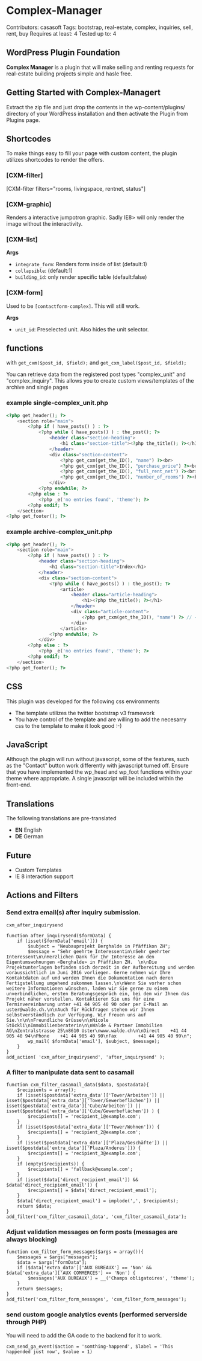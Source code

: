 # Complex-Manager #

Contributors: casasoft
Tags: bootstrap, real-estate, complex, inquiries, sell, rent, buy
Requires at least: 4
Tested up to: 4

## WordPress Plugin Foundation ##

**Complex Manager** is a plugin that will make selling and renting requests for real-estate building projects simple and hasle free.


## Getting Started with Complex-Managert ##

Extract the zip file and just drop the contents in the wp-content/plugins/ directory of your WordPress installation and then activate the Plugin from Plugins page.

## Shortcodes ##

To make things easy to fill your page with custom content, the plugin utilizes shortcodes to render the offers.



### [CXM-filter] ###

[CXM-filter filters="rooms, livingspace, rentnet, status"]

### [CXM-graphic] ###

Renders a interactive jumpotron graphic. Sadly IE8> will only render the image without the interactivity.


### [CXM-list] ###

**Args**

* ``integrate_form``: Renders form inside of list (default:1)
* ``collapsible``: (default:1)
* ``building_id``: only render specific table (default:false)


### [CXM-form] ###

Used to be ``[contactform-complex]``. This will still work.


**Args**

* ``unit_id``: Preselected unit. Also hides the unit selector.


## functions ##

with `get_cxm($post_id, $field);` and `get_cxm_label($post_id, $field);`

You can retrieve data from the registered post types "complex_unit" and "complex_inquiry". This allows you to create custom views/templates of the archive and single pages


### example single-complex_unit.php ###

```php
<?php get_header(); ?>
	<section role="main">
		<?php if ( have_posts() ) : ?>
			<?php while ( have_posts() ) : the_post(); ?>
				<header class="section-heading">
					<h1 class="section-title"><?php the_title(); ?></h1>
				</header>
				<div class="section-content">
					<?php get_cxm(get_the_ID(), "name") ?><br>
					<?php get_cxm(get_the_ID(), "purchase_price") ?><br> //returns only the intiger value
					<?php get_cxm(get_the_ID(), "full_rent_net") ?><br> //full_* renders with currency and formating
					<?php get_cxm(get_the_ID(), "number_of_rooms") ?><br>
				</div>
			<?php endwhile; ?>
		<?php else : ?>
			<?php _e('no entries found', 'theme'); ?>
		<?php endif; ?>
	</section>
<?php get_footer(); ?>
```

### example archive-complex_unit.php ###

```php
<?php get_header(); ?>
	<section role="main">
		<?php if ( have_posts() ) : ?>
			<header class="section-heading">
				<h1 class="section-title">Index</h1>
			</header>
			<div class="section-content">
				<?php while ( have_posts() ) : the_post(); ?>
					<article>
						<header class="article-heading">
							<h1><?php the_title(); ?></h1>
						</header>
						<div class="article-content">
							<?php get_cxm(get_the_ID(), "name") ?> // << HERE
						</div>
					</article>
				<?php endwhile; ?>
			</div>
		<?php else : ?>
			<?php _e('no entries found', 'theme'); ?>
		<?php endif; ?>
	</section>
<?php get_footer(); ?>
```

## CSS ##

This plugin was developed for the following css environments

+   The template utilizes the twitter bootstrap v3 framework
+   You have control of the template and are willing to add the necesarry css to the template to make it look good :-)


## JavaScript ##
Although the plugin will run without javascript, some of the features, such as the "Contact" button work differently with javascript turned off. Ensure that you have implemented the wp_head and wp_foot functions within your theme where appropriate.
A single javascript will be included within the front-end.

## Translations ##
The following translations are pre-translated
+	**EN** English
+	**DE** German

## Future ##

+   Custom Templates
+   IE 8 interaction support

## Actions and Filters


### Send extra email(s) after inquiry submission.

`cxm_after_inquirysend`

```
function after_inquirysend($formData) {
    if (isset($formData['email'])) {
        $subject = "Neubauprojekt Berghalde in Pfäffikon ZH";
        $message = "Sehr geehrte Interessentin\nSehr geehrter Interessent\n\nHerzlichen Dank für Ihr Interesse an den Eigentumswohnungen «Berghalde» in Pfäffikon ZH.  \n\nDie Projektunterlagen befinden sich derzeit in der Aufbereitung und werden voraussichtlich im Juni 2016 vorliegen. Gerne nehmen wir Ihre Kontaktdaten auf und werden Ihnen die Dokumentation nach deren Fertigstellung umgehend zukommen lassen.\n\nWenn Sie vorher schon weitere Informationen wünschen, laden wir Sie gerne zu einem unverbindlichen, ersten Beratungsgespräch ein, bei dem wir Ihnen das Projekt näher vorstellen. Kontaktieren Sie uns für eine Terminvereinbarung unter +41 44 905 40 90 oder per E-Mail an uster@walde.ch.\n\nAuch für Rückfragen stehen wir Ihnen selbstverständlich zur Verfügung. Wir freuen uns auf Sie.\n\n\nFreundliche Grüsse\n\nNicole Stöckli\nImmobilienberaterin\n\nWalde & Partner Immobilien AG\nZentralstrasse 25\n8610 Uster\nwww.walde.ch\n\nDirect    +41 44 905 40 94\nPhone    +41 44 905 40 90\nFax        +41 44 905 40 99\n";
        wp_mail( $formData['email'], $subject, $message);
    }
}
add_action( 'cxm_after_inquirysend', 'after_inquirysend' );
```

### A filter to manipulate data sent to casamail

```
function cxm_filter_casamail_data($data, $postadata){
	$recipients = array();
	if (isset($postdata['extra_data']['Tower/Arbeiten']) || isset($postdata['extra_data']['Tower/Gewerbeflächen']) || isset($postdata['extra_data']['Cube/Arbeiten']) || isset($postdata['extra_data']['Cube/Gewerbeflächen']) ) {
		$recipients[] = 'recipient_1@example.com';
	}
	if (isset($postdata['extra_data']['Tower/Wohnen'])) {
		$recipients[] = 'recipient_2@example.com';
	}
	if (isset($postdata['extra_data']['Plaza/Geschäfte']) || isset($postdata['extra_data']['Plaza/Anderes'])) {
		$recipients[] = 'recipient_3@example.com';
	}
	if (empty($recipients)) {
		$recipients[] = 'fallback@example.com';
	}
	if (isset($data['direct_recipient_email']) && $data['direct_recipient_email']) {
		$recipients[] = $data['direct_recipient_email'];
	}
	$data['direct_recipient_email'] = implode(',', $recipients);
	return $data;
}
add_filter('cxm_filter_casamail_data', 'cxm_filter_casamail_data');
```

### Adjust validation messages on form posts (messages are always blocking)

```
function cxm_filter_form_messages($args = array()){
	$messages = $args["messages"];
	$data = $args["formData"];
	if ($data['extra_data']['AUX BUREAUX'] == 'Non' && $data['extra_data']['AUX COMMERCES'] == 'Non') {
		$messages['AUX BUREAUX'] = __('Champs obligatoires', 'theme');
	}
	return $messages;
}
add_filter('cxm_filter_form_messages', 'cxm_filter_form_messages');
```


### send custom google analytics events (performed serverside through PHP)

You will need to add the GA code to the backend for it to work.

```
cxm_send_ga_event($action = 'somthing-happend', $label = 'This happended just now', $value = 1)
```
